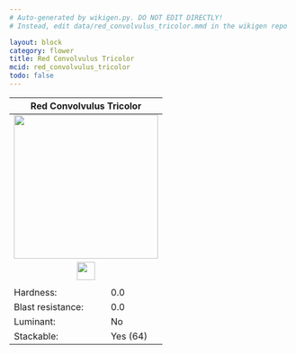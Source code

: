 ```yaml
---
# Auto-generated by wikigen.py. DO NOT EDIT DIRECTLY!
# Instead, edit data/red_convolvulus_tricolor.mmd in the wikigen repo

layout: block
category: flower
title: Red Convolvulus Tricolor
mcid: red_convolvulus_tricolor
todo: false
---
```


<table class="block-info"><thead><tr>
<th colspan=2>Red Convolvulus Tricolor</th>
</tr></thead><tbody><tr>
<tr><td colspan=2 style="text-align:center"><img src="/allotment/img/textures/allotment/red_convolvulus_tricolor.png" width="256" height="256" alt="" class="preview-icon"></td></tr>
<tr><td colspan=2 style="text-align:center"><img src="/allotment/img/inventory_textures/allotment/red_convolvulus_tricolor.png" width="32" height="32" alt="" class="inventory-icon"></td></tr>
<tr><td colspan=2 style="text-align:center"><span class="tool-info tool-none tool-level-0" title="Does not require or break faster with any tool"></span></td></tr>
<tr><td>Hardness:</td><td>0.0</td></tr>
<tr><td>Blast resistance:</td><td>0.0</td></tr>
<tr><td>Luminant:</td><td>No</td></tr>
<tr><td>Stackable:</td><td>Yes (64)</td></tr>
</tr></tbody></table>

